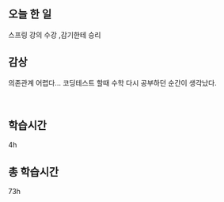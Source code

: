 ## 오늘 한 일

스프링 강의 수강 ,감기한테 승리 


## 감상

의존관계 어렵다... 코딩테스트 할때 수학 다시 공부하던 순간이 생각났다.

<br>


## 학습시간

4h 

## 총 학습시간

73h
